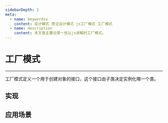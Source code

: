 ```yaml
---
sidebarDepth: 2
meta:
  - name: keywordsv
    content: 设计模式 常见设计模式 js工厂模式 工厂模式
  - name: description
    content: 本文章主要记录一些以js讲解的工厂模式。
---
```


# 工厂模式

---

工厂模式定义一个用于创建对象的接口，这个接口由子类决定实例化哪一个类。

## 实现



## 应用场景
